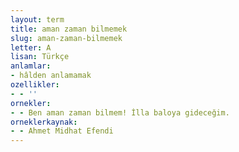 ```yaml
---
layout: term
title: aman zaman bilmemek
slug: aman-zaman-bilmemek
letter: A
lisan: Türkçe
anlamlar:
- hâlden anlamamak
ozellikler:
- - ''
ornekler:
- - Ben aman zaman bilmem! İlla baloya gideceğim.
orneklerkaynak:
- - Ahmet Midhat Efendi
---
```

